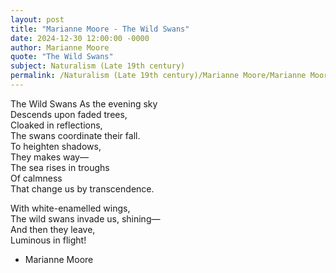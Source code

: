 ```yaml
---
layout: post
title: "Marianne Moore - The Wild Swans"
date: 2024-12-30 12:00:00 -0000
author: Marianne Moore
quote: "The Wild Swans"
subject: Naturalism (Late 19th century)
permalink: /Naturalism (Late 19th century)/Marianne Moore/Marianne Moore - The Wild Swans
---
```


The Wild Swans
As the evening sky  
Descends upon faded trees,  
Cloaked in reflections,  
The swans coordinate their fall.  
To heighten shadows,  
They makes way—  
The sea rises in troughs  
Of calmness  
That change us by transcendence.

With white-enamelled wings,  
The wild swans invade us, shining—  
And then they leave,  
Luminous in flight!

- Marianne Moore
